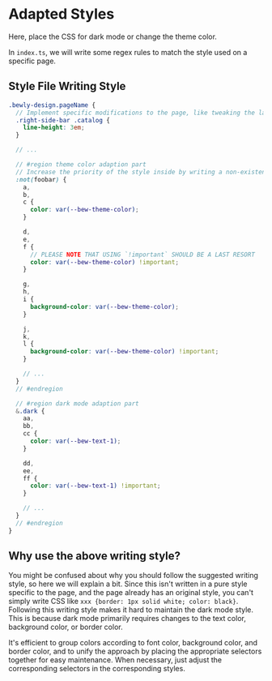 # Adapted Styles

Here, place the CSS for dark mode or change the theme color.

In `index.ts`, we will write some regex rules to match the style used on a specific page.

## Style File Writing Style

``` scss
.bewly-design.pageName {
  // Implement specific modifications to the page, like tweaking the layout, and place those styles here
  .right-side-bar .catalog {
    line-height: 3em;
  }

  // ...

  // #region theme color adaption part
  // Increase the priority of the style inside by writing a non-existent selector in `:not()`
  :not(foobar) {
    a,
    b,
    c {
      color: var(--bew-theme-color);
    }

    d,
    e,
    f {
      // PLEASE NOTE THAT USING `!important` SHOULD BE A LAST RESORT
      color: var(--bew-theme-color) !important;
    }

    g,
    h,
    i {
      background-color: var(--bew-theme-color);
    }

    j,
    k,
    l {
      background-color: var(--bew-theme-color) !important;
    }

    // ...
  }
  // #endregion

  // #region dark mode adaption part
  &.dark {
    aa,
    bb,
    cc {
      color: var(--bew-text-1);
    }

    dd,
    ee,
    ff {
      color: var(--bew-text-1) !important;
    }

    // ...
  }
  // #endregion
}
```

## Why use the above writing style?

You might be confused about why you should follow the suggested writing style, so here we will explain a bit.
Since this isn't written in a pure style specific to the page, and the page already has an original style, you can't simply write CSS like `xxx {border: 1px solid white; color: black}`.
Following this writing style makes it hard to maintain the dark mode style. This is because dark mode primarily requires changes to the text color, background color, or border color.

It's efficient to group colors according to font color, background color, and border color, and to unify the approach by placing the appropriate selectors together for easy maintenance. When necessary, just adjust the corresponding selectors in the corresponding styles.
